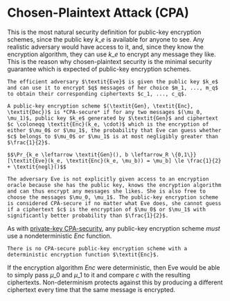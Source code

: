 # Chosen-Plaintext Attack (CPA)

This is the most natural security definition for public-key encryption schemes, since the public key $k\_e$ is available for anyone to see. Any realistic adversary would have access to it, and, since they know the encryption algorithm, they can use $k\_e$ to encrypt any message they like. This is the reason why chosen-plaintext security is the minimal security guarantee which is expected of public-key encryption schemes.

```admonish
The efficient adversary $\textit{Eve}$ is given the public key $k_e$ and can use it to encrypt $q$ messages of her choice $m_1, ..., m_q$ to obtain their corresponding ciphertexts $c_1, ..., c_q$. 

A public-key encryption scheme $(\textit{Gen}, \textit{Enc}, \textit{Dec})$ is *CPA-secure* if for any two messages $(\mu_0, \mu_1)$, public key $k_e$ generated by $\textit{Gen}$ and ciphertext $c \coloneqq \textit{Enc}(k_e, \cdot)$ which is the encryption of either $\mu_0$ or $\mu_1$, the probability that Eve can guess whether $c$ belongs to $\mu_0$ or $\mu_1$ is at most negligibly greater than $\frac{1}{2}$.

$$\Pr_{k_e \leftarrow \textit{Gen}(), b \leftarrow_R \{0,1\}}[\textit{Eve}(k_e, \textit{Enc}(k_e, \mu_b)) = \mu_b] \le \frac{1}{2} + \textit{negl}()$$
```

```admonish
The adversary Eve is not explicitly given access to an encryption oracle because she has the public key, knows the encryption algorithm and can thus encrypt any messages she likes. She is also free to choose the messages $\mu_0, \mu_1$. The public-key encryption scheme is considered CPA-secure if no matter what Eve does, she cannot guess if a ciphertext $c$ is the encryption of $\mu_0$ or $\mu_1$ with significantly better probability than $\frac{1}{2}$.
```

As with [private-key CPA-security](../../private-key-cryptography/security-definitions/chosen-plaintext-attack-cpa.md), any public-key encryption scheme _must_ use a nondeterministic $\textit{Enc}$ function.

```admonish
There is no CPA-secure public-key encryption scheme with a deterministic encryption function $\textit{Enc}$.
```

If the encryption algorithm $\textit{Enc}$ were deterministic, then Eve would be able to simply pass $\mu\_0$ and $\mu\_1$ to it and compare $c$ with the resulting ciphertexts. Non-determinism protects against this by producing a different ciphertext every time that the same message is encrypted.

